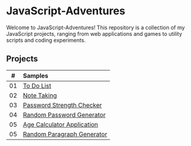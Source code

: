 # JavaScript-Adventures
Welcome to JavaScript-Adventures! This repository is a collection of my JavaScript projects, ranging from web applications and games to utility scripts and coding experiments. 


## Projects

|  #  | Samples                                                                                                                      |
| :-: | :--------------------------------------------------------------------------------------------------------------------------- |
| 01  | [To Do List](https://github.com/Linen220/JavaScript-Adventures/tree/main/To-Do-List-App)                                     |
| 02  | [Note Taking](https://github.com/Linen220/JavaScript-Adventures/tree/main/Note-Taking-App)                                   |
| 03  | [Password Strength Checker](https://github.com/Linen220/JavaScript-Adventures/tree/main/Password-Strength-Checker)           |
| 04  | [Random Password Generator](https://github.com/Linen220/JavaScript-Adventures/tree/main/Random-Password-Generator)           |
| 05  | [Age Calculator Application](https://github.com/Linen220/JavaScript-Adventures/tree/main/Age-Calculator-App)                 |
| 05  | [Random Paragraph Generator](https://github.com/Linen220/JavaScript-Adventures/tree/main/Random-Paragraph-Generator)         |
